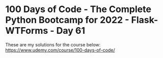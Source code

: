 # 100 Days of Code - The Complete Python Bootcamp for 2022 - Flask-WTForms - Day 61

These are my solutions for the course below:<br>
https://www.udemy.com/course/100-days-of-code/